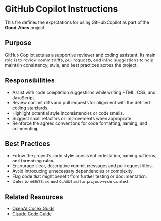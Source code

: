 # GitHub Copilot Instructions

This file defines the expectations for using GitHub Copilot as part of the **Good Vibes** project.

## Purpose

GitHub Copilot acts as a supportive reviewer and coding assistant. Its main role is to review commit diffs, pull requests, and inline suggestions to help maintain consistency, style, and best practices across the project.

## Responsibilities

- Assist with code completion suggestions while writing HTML, CSS, and JavaScript.
- Review commit diffs and pull requests for alignment with the defined coding standards.
- Highlight potential style inconsistencies or code smells.
- Suggest small refactors or improvements when appropriate.
- Reinforce the agreed conventions for code formatting, naming, and commenting.

## Best Practices

- Follow the project’s code style: consistent indentation, naming patterns, and formatting rules.
- Encourage clear, descriptive commit messages and pull request titles.
- Avoid introducing unnecessary dependencies or complexity.
- Flag code that might benefit from further testing or documentation.
- Defer to `AGENTS.md` and `CLAUDE.md` for project-wide context.

## Related Resources

- [OpenAI Codex Guide](../AGENTS.md)
- [Claude Code Guide](../CLAUDE.md)